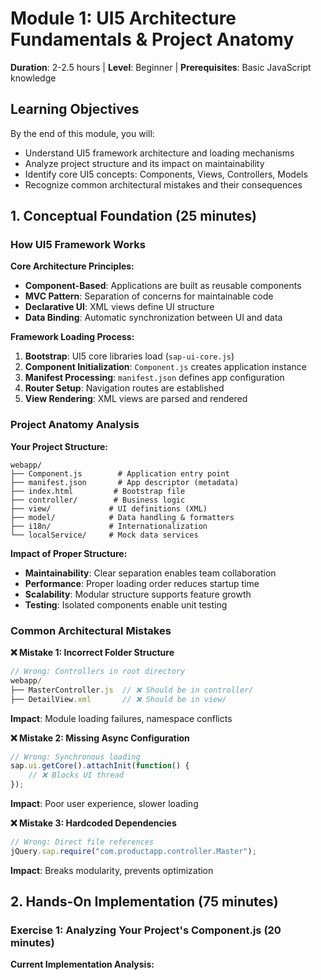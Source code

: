 # Module 1: UI5 Architecture Fundamentals & Project Anatomy

**Duration**: 2-2.5 hours | **Level**: Beginner | **Prerequisites**: Basic JavaScript knowledge

## Learning Objectives

By the end of this module, you will:
- Understand UI5 framework architecture and loading mechanisms
- Analyze project structure and its impact on maintainability
- Identify core UI5 concepts: Components, Views, Controllers, Models
- Recognize common architectural mistakes and their consequences

## 1. Conceptual Foundation (25 minutes)

### How UI5 Framework Works

**Core Architecture Principles:**
- **Component-Based**: Applications are built as reusable components
- **MVC Pattern**: Separation of concerns for maintainable code
- **Declarative UI**: XML views define UI structure
- **Data Binding**: Automatic synchronization between UI and data

**Framework Loading Process:**
1. **Bootstrap**: UI5 core libraries load (`sap-ui-core.js`)
2. **Component Initialization**: `Component.js` creates application instance
3. **Manifest Processing**: `manifest.json` defines app configuration
4. **Router Setup**: Navigation routes are established
5. **View Rendering**: XML views are parsed and rendered

### Project Anatomy Analysis

**Your Project Structure:**
```
webapp/
├── Component.js        # Application entry point
├── manifest.json       # App descriptor (metadata)
├── index.html         # Bootstrap file
├── controller/        # Business logic
├── view/             # UI definitions (XML)
├── model/            # Data handling & formatters
├── i18n/             # Internationalization
└── localService/     # Mock data services
```

**Impact of Proper Structure:**
- **Maintainability**: Clear separation enables team collaboration
- **Performance**: Proper loading order reduces startup time
- **Scalability**: Modular structure supports feature growth
- **Testing**: Isolated components enable unit testing

### Common Architectural Mistakes

**❌ Mistake 1: Incorrect Folder Structure**
```javascript
// Wrong: Controllers in root directory
webapp/
├── MasterController.js  // ❌ Should be in controller/
├── DetailView.xml       // ❌ Should be in view/
```
**Impact**: Module loading failures, namespace conflicts

**❌ Mistake 2: Missing Async Configuration**
```javascript
// Wrong: Synchronous loading
sap.ui.getCore().attachInit(function() {
    // ❌ Blocks UI thread
});
```
**Impact**: Poor user experience, slower loading

**❌ Mistake 3: Hardcoded Dependencies**
```javascript
// Wrong: Direct file references
jQuery.sap.require("com.productapp.controller.Master");
```
**Impact**: Breaks modularity, prevents optimization

## 2. Hands-On Implementation (75 minutes)

### Exercise 1: Analyzing Your Project's Component.js (20 minutes)

**Current Implementation Analysis:**
